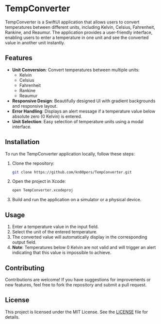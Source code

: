 # TempConverter

TempConverter is a SwiftUI application that allows users to convert temperatures between different units, including Kelvin, Celsius, Fahrenheit, Rankine, and Reaumur. The application provides a user-friendly interface, enabling users to enter a temperature in one unit and see the converted value in another unit instantly.

## Features

- **Unit Conversion**: Convert temperatures between multiple units:
  - Kelvin
  - Celsius
  - Fahrenheit
  - Rankine
  - Reaumur
- **Responsive Design**: Beautifully designed UI with gradient backgrounds and responsive layout.
- **Error Handling**: Displays an alert message if a temperature value below absolute zero (0 Kelvin) is entered.
- **Unit Selection**: Easy selection of temperature units using a modal interface.

## Installation

To run the TempConverter application locally, follow these steps:

1. Clone the repository:

   ```bash
   git clone https://github.com/kn00pers/TempConverter.git

2. Open the project in Xcode:
   ```bash
   open TempConverter.xcodeproj

3. Build and run the application on a simulator or a physical device.
   

## Usage

1. Enter a temperature value in the input field.
2. Select the unit of the entered temperature.
3. The converted value will automatically display in the corresponding output field.
4. **Note**: Temperatures below 0 Kelvin are not valid and will trigger an alert indicating that this value is impossible to achieve.

## Contributing

Contributions are welcome! If you have suggestions for improvements or new features, feel free to fork the repository and submit a pull request.

## License

This project is licensed under the MIT License. See the [LICENSE](LICENSE) file for details.
